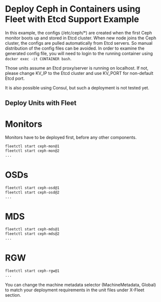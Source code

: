 Deploy Ceph in Containers using Fleet with Etcd Support Example
===============================================================

In this example, the configs (/etc/ceph/*) are created when the first Ceph monitor boots up and stored in Etcd cluster. When new node joins the Ceph cluster, the configs are pulled automatically from Etcd servers. So manual distribution of the config files can be avoided. In order to examine the generated config file, you will need to login to the running container using `docker exec -it CONTAINER bash`.

Those units assume an Etcd proxy/server is running on localhost. If not, please change KV_IP to the Etcd cluster and use KV_PORT for non-default Etcd port.

It is also possible using Consul, but such a deployment is not tested yet. 

Deploy Units with Fleet
-----------------------

# Monitors
Monitors have to be deployed first, before any other components.

```bash
fleetctl start ceph-mon@1
fleetctl start ceph-mon@2
...
```

# OSDs

```bash
fleetctl start ceph-osd@1
fleetctl start ceph-osd@2
...
```

# MDS 

```bash
fleetctl start ceph-mds@1
fleetctl start ceph-mds@2
...
```

# RGW 

```bash
fleetctl start ceph-rgw@1
...
```

You can change the machine metadata selector (MachineMetadata, Global) to match your deployment requirements in the unit files under X-Fleet section.
